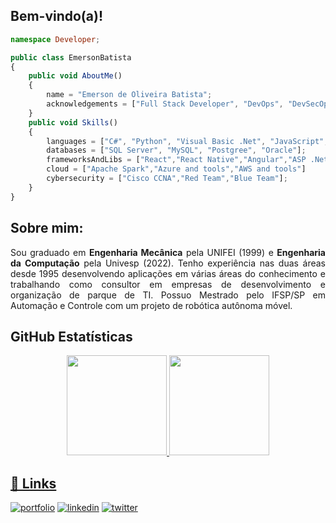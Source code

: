 ## Bem-vindo(a)!

```Typescript
namespace Developer;

public class EmersonBatista
{
    public void AboutMe()
    {
        name = "Emerson de Oliveira Batista";
        acknowledgements = ["Full Stack Developer", "DevOps", "DevSecOps", "IT Analyst"];
    }
    public void Skills()
    {
        languages = ["C#", "Python", "Visual Basic .Net", "JavaScript", "LUA", "C/C++"];
        databases = ["SQL Server", "MySQL", "Postgree", "Oracle"];
        frameworksAndLibs = ["React","React Native","Angular","ASP .Net"];
        cloud = ["Apache Spark","Azure and tools","AWS and tools"]
        cybersecurity = ["Cisco CCNA","Red Team","Blue Team"];
    }
}
```
## Sobre mim: 
<p><div align='justify'>

Sou graduado em <b>Engenharia Mecânica</b> pela UNIFEI (1999) e <b>Engenharia da Computação</b> pela Univesp (2022). Tenho experiência nas duas áreas desde 1995 desenvolvendo aplicações em várias áreas do conhecimento e trabalhando como consultor em empresas de desenvolvimento e organização de parque de TI. Possuo Mestrado pelo IFSP/SP em Automação e Controle com um projeto de robótica autônoma móvel.
<br></div></p>

## GitHub Estatísticas
<div align="center">
  <a href="https://github.com/mersobap">
  <img height="160em" src="https://github-readme-stats.vercel.app/api?username=mersobap&show_icons=true&theme=synthwave&include_all_commits=true&count_private=true"/>
  <img height="160em" src="https://github-readme-stats.vercel.app/api/top-langs/?username=mersobap&layout=compact&langs_count=7&theme=synthwave"/>
</div>


## 🔗 Links
[![portfolio](https://img.shields.io/badge/my_portfolio-000?style=for-the-badge&logo=ko-fi&logoColor=white)](https://katherineoelsner.com/)
[![linkedin](https://img.shields.io/badge/linkedin-0A66C2?style=for-the-badge&logo=linkedin&logoColor=white)](https://www.linkedin.com/)
[![twitter](https://img.shields.io/badge/twitter-1DA1F2?style=for-the-badge&logo=twitter&logoColor=white)](https://twitter.com/)


